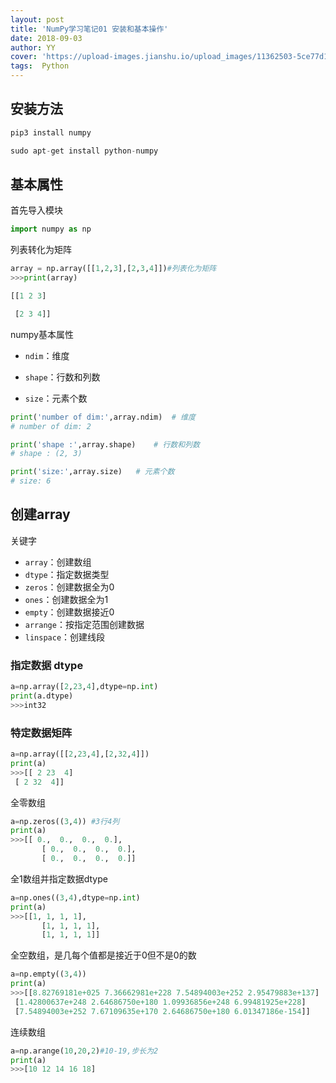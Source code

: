 ```yaml
---
layout: post
title: 'NumPy学习笔记01 安装和基本操作'
date: 2018-09-03
author: YY
cover: 'https://upload-images.jianshu.io/upload_images/11362503-5ce77d10d1f4f5b6.jpg'
tags:  Python
---
```

## 安装方法 ##

```python
pip3 install numpy
```

```python
sudo apt-get install python-numpy
```
## 基本属性 ##

首先导入模块
````python
import numpy as np
````

列表转化为矩阵
````python
array = np.array([[1,2,3],[2,3,4]])#列表化为矩阵
>>>print(array)

[[1 2 3]

 [2 3 4]]
````

numpy基本属性
- `ndim`：维度


- `shape`：行数和列数


- `size`：元素个数

```python
print('number of dim:',array.ndim)  # 维度
# number of dim: 2

print('shape :',array.shape)    # 行数和列数
# shape : (2, 3)

print('size:',array.size)   # 元素个数
# size: 6
````

## 创建array ##

关键字
- `array`：创建数组
- `dtype`：指定数据类型
- `zeros`：创建数据全为0
- `ones`：创建数据全为1
- `empty`：创建数据接近0
- `arrange`：按指定范围创建数据
- `linspace`：创建线段

### 指定数据 dtype ###
````python
a=np.array([2,23,4],dtype=np.int)
print(a.dtype)
>>>int32
````

### 特定数据矩阵 ###
````python
a=np.array([[2,23,4],[2,32,4]])
print(a)
>>>[[ 2 23  4]
 [ 2 32  4]]
````

全零数组
````python
a=np.zeros((3,4)) #3行4列
print(a)
>>>[[ 0.,  0.,  0.,  0.],
       [ 0.,  0.,  0.,  0.],
       [ 0.,  0.,  0.,  0.]]
````

全1数组并指定数据dtype
```python
a=np.ones((3,4),dtype=np.int)
print(a)
>>>[[1, 1, 1, 1],
       [1, 1, 1, 1],
       [1, 1, 1, 1]]
```

全空数组，是几每个值都是接近于0但不是0的数
````python
a=np.empty((3,4))
print(a)
>>>[[8.82769181e+025 7.36662981e+228 7.54894003e+252 2.95479883e+137]
 [1.42800637e+248 2.64686750e+180 1.09936856e+248 6.99481925e+228]
 [7.54894003e+252 7.67109635e+170 2.64686750e+180 6.01347186e-154]]
````

连续数组
````python
a=np.arange(10,20,2)#10-19,步长为2
print(a)
>>>[10 12 14 16 18]
````